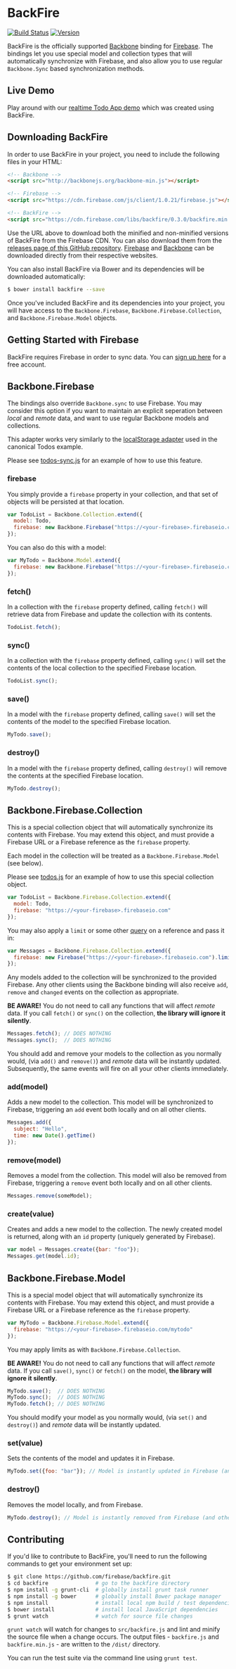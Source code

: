 # BackFire

[![Build Status](https://travis-ci.org/firebase/backfire.svg?branch=master)](https://travis-ci.org/firebase/backfire)
[![Version](https://badge.fury.io/gh/firebase%2Fbackfire.svg?branch=master)](http://badge.fury.io/gh/firebase%2Fbackfire)

BackFire is the officially supported [Backbone](http://backbonejs.org) binding for
[Firebase](http://www.firebase.com/?utm_medium=web&utm_source=backfire). The bindings let you use
special model and collection types that will automatically synchronize with Firebase, and also
allow you to use regular `Backbone.Sync` based synchronization methods.


## Live Demo

Play around with our [realtime Todo App demo](https://backbonefire.firebaseapp.com)
which was created using BackFire.


## Downloading BackFire

In order to use BackFire in your project, you need to include the following files in your HTML:

```html
<!-- Backbone -->
<script src="http://backbonejs.org/backbone-min.js"></script>

<!-- Firebase -->
<script src="https://cdn.firebase.com/js/client/1.0.21/firebase.js"></script>

<!-- BackFire -->
<script src="https://cdn.firebase.com/libs/backfire/0.3.0/backfire.min.js"></script>
```

Use the URL above to download both the minified and non-minified versions of BackFire from the
Firebase CDN. You can also download them from the
[releases page of this GitHub repository](https://github.com/firebase/backfire/releases).
[Firebase](https://www.firebase.com/docs/web/quickstart.html?utm_medium=web&utm_source=backfire) and
[Backbone](http://backbonejs.org/) can be downloaded directly from their respective websites.

You can also install BackFire via Bower and its dependencies will be downloaded automatically:

```bash
$ bower install backfire --save
```

Once you've included BackFire and its dependencies into your project, you will have access to the
`Backbone.Firebase`, `Backbone.Firebase.Collection`, and `Backbone.Firebase.Model` objects.


## Getting Started with Firebase

BackFire requires Firebase in order to sync data. You can
[sign up here](https://www.firebase.com/signup/?utm_medium=web&utm_source=backfire) for a free
account.


## Backbone.Firebase

The bindings also override `Backbone.sync` to use Firebase. You may consider this option if you
want to maintain an explicit seperation between _local_ and _remote_ data, and want to use regular
Backbone models and collections.

This adapter works very similarly to the
[localStorage adapter](http://documentcloud.github.com/backbone/docs/backbone-localstorage.html)
used in the canonical Todos example.

Please see [todos-sync.js](https://github.com/firebase/backfire/blob/gh-pages/examples/todos/todos-sync.js)
for an example of how to use this feature.

### firebase

You simply provide a `firebase` property in your collection, and that set of objects will be
persisted at that location.

```javascript
var TodoList = Backbone.Collection.extend({
  model: Todo,
  firebase: new Backbone.Firebase("https://<your-firebase>.firebaseio.com")
});
```

You can also do this with a model:

```javascript
var MyTodo = Backbone.Model.extend({
  firebase: new Backbone.Firebase("https://<your-firebase>.firebaseio.com/myTodo")
});
```

### fetch()

In a collection with the `firebase` property defined, calling `fetch()` will retrieve data from
Firebase and update the collection with its contents.

```javascript
TodoList.fetch();
```

### sync()

In a collection with the `firebase` property defined, calling `sync()` will set the contents of the
local collection to the specified Firebase location.

```javascript
TodoList.sync();
```

### save()

In a model with the `firebase` property defined, calling `save()` will set the contents of the
model to the specified Firebase location.

```javascript
MyTodo.save();
```

### destroy()

In a model with the `firebase` property defined, calling `destroy()` will remove the contents at
the specified Firebase location.

```javascript
MyTodo.destroy();
```

## Backbone.Firebase.Collection

This is a special collection object that will automatically synchronize its contents with Firebase.
You may extend this object, and must provide a Firebase URL or a Firebase reference as the
`firebase` property.

Each model in the collection will be treated as a `Backbone.Firebase.Model` (see below).

Please see [todos.js](https://github.com/firebase/backfire/blob/gh-pages/examples/todos/todos.js)
for an example of how to use this special collection object.

```javascript
var TodoList = Backbone.Firebase.Collection.extend({
  model: Todo,
  firebase: "https://<your-firebase>.firebaseio.com"
});
```

You may also apply a `limit` or some other
[query](https://www.firebase.com/docs/web/guide/retrieving-data.html#section-queries) on a
reference and pass it in:

```javascript
var Messages = Backbone.Firebase.Collection.extend({
  firebase: new Firebase("https://<your-firebase>.firebaseio.com").limit(10)
});
```
Any models added to the collection will be synchronized to the provided Firebase. Any other clients
using the Backbone binding will also receive `add`, `remove` and `changed` events on the collection
as appropriate.

**BE AWARE!** You do not need to call any functions that will affect _remote_ data. If you call
`fetch()` or `sync()` on the collection, **the library will ignore it silently**.

```javascript
Messages.fetch(); // DOES NOTHING
Messages.sync();  // DOES NOTHING
```

You should add and remove your models to the collection as you normally would, (via `add()` and
`remove()`) and _remote_ data will be instantly updated. Subsequently, the same events will fire on
all your other clients immediately.

### add(model)

Adds a new model to the collection. This model will be synchronized to Firebase, triggering an
`add` event both locally and on all other clients.

```javascript
Messages.add({
  subject: "Hello",
  time: new Date().getTime()
});
```

### remove(model)

Removes a model from the collection. This model will also be removed from Firebase, triggering a
`remove` event both locally and on all other clients.

```javascript
Messages.remove(someModel);
```

### create(value)

Creates and adds a new model to the collection. The newly created model is returned, along with an
`id` property (uniquely generated by Firebase).

```javascript
var model = Messages.create({bar: "foo"});
Messages.get(model.id);
```

## Backbone.Firebase.Model

This is a special model object that will automatically synchronize its contents with Firebase. You
may extend this object, and must provide a Firebase URL or a Firebase reference as the `firebase`
property.

```javascript
var MyTodo = Backbone.Firebase.Model.extend({
  firebase: "https://<your-firebase>.firebaseio.com/mytodo"
});
```
You may apply limits as with `Backbone.Firebase.Collection`.

**BE AWARE!** You do not need to call any functions that will affect _remote_ data. If you call
`save()`, `sync()` or `fetch()` on the model, **the library will ignore it silently**.

```javascript
MyTodo.save();  // DOES NOTHING
MyTodo.sync();  // DOES NOTHING
MyTodo.fetch(); // DOES NOTHING
```

You should modify your model as you normally would, (via `set()` and `destroy()`) and _remote_ data
will be instantly updated.

### set(value)

Sets the contents of the model and updates it in Firebase.

```javascript
MyTodo.set({foo: "bar"}); // Model is instantly updated in Firebase (and other clients)
```

### destroy()

Removes the model locally, and from Firebase.

```javascript
MyTodo.destroy(); // Model is instantly removed from Firebase (and other clients)
```

## Contributing

If you'd like to contribute to BackFire, you'll need to run the following commands to get your
environment set up:

```bash
$ git clone https://github.com/firebase/backfire.git
$ cd backfire               # go to the backfire directory
$ npm install -g grunt-cli  # globally install grunt task runner
$ npm install -g bower      # globally install Bower package manager
$ npm install               # install local npm build / test dependencies
$ bower install             # install local JavaScript dependencies
$ grunt watch               # watch for source file changes
```

`grunt watch` will watch for changes to `src/backfire.js` and lint and minify the source file when a
change occurs. The output files - `backfire.js` and `backfire.min.js` - are written to the `/dist/`
directory.

You can run the test suite via the command line using `grunt test`.
